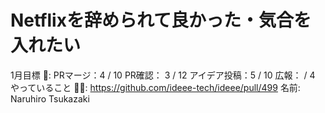 # Netflixを辞められて良かった・気合を入れたい

1月目標 🚀: PRマージ：4 / 10
PR確認： 3 / 12
アイデア投稿：5 / 10
広報： / 4
やっていること 🏃‍♂️: https://github.com/ideee-tech/ideee/pull/499
名前: Naruhiro Tsukazaki